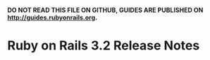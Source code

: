 **DO NOT READ THIS FILE ON GITHUB, GUIDES ARE PUBLISHED ON http://guides.rubyonrails.org.**

Ruby on Rails 3.2 Release Notes
===